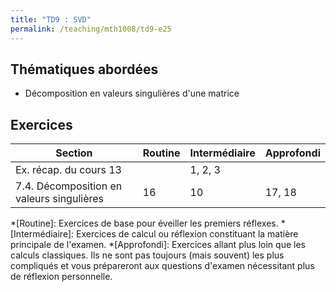```yaml
---
title: "TD9 : SVD"
permalink: /teaching/mth1008/td9-e25
---
```


## Thématiques abordées
- Décomposition en valeurs singulières d'une matrice

## Exercices

| Section                                   | Routine | Intermédiaire | Approfondi |
| ----------------------------------------- | ------- | ------------- | ---------- |
| Ex. récap. du cours 13                    |         | 1, 2, 3       |            |
| 7.4. Décomposition en valeurs singulières | 16      | 10            | 17, 18     |

*[Routine]: Exercices de base pour éveiller les premiers réflexes.
*[Intermédiaire]: Exercices de calcul ou réflexion constituant la matière principale de l'examen.
*[Approfondi]: Exercices allant plus loin que les calculs classiques. Ils ne sont pas toujours (mais souvent) les plus compliqués et vous prépareront aux questions d'examen nécessitant plus de réflexion personnelle.